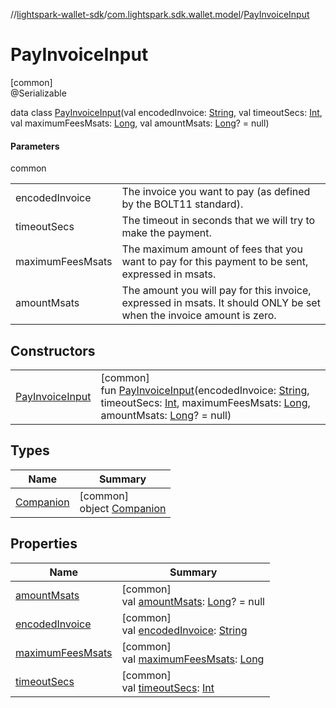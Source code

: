 //[lightspark-wallet-sdk](../../../index.md)/[com.lightspark.sdk.wallet.model](../index.md)/[PayInvoiceInput](index.md)

# PayInvoiceInput

[common]\
@Serializable

data class [PayInvoiceInput](index.md)(val encodedInvoice: [String](https://kotlinlang.org/api/latest/jvm/stdlib/kotlin/-string/index.html), val timeoutSecs: [Int](https://kotlinlang.org/api/latest/jvm/stdlib/kotlin/-int/index.html), val maximumFeesMsats: [Long](https://kotlinlang.org/api/latest/jvm/stdlib/kotlin/-long/index.html), val amountMsats: [Long](https://kotlinlang.org/api/latest/jvm/stdlib/kotlin/-long/index.html)? = null)

#### Parameters

common

| | |
|---|---|
| encodedInvoice | The invoice you want to pay (as defined by the BOLT11 standard). |
| timeoutSecs | The timeout in seconds that we will try to make the payment. |
| maximumFeesMsats | The maximum amount of fees that you want to pay for this payment to be sent, expressed in msats. |
| amountMsats | The amount you will pay for this invoice, expressed in msats. It should ONLY be set when the invoice amount is zero. |

## Constructors

| | |
|---|---|
| [PayInvoiceInput](-pay-invoice-input.md) | [common]<br>fun [PayInvoiceInput](-pay-invoice-input.md)(encodedInvoice: [String](https://kotlinlang.org/api/latest/jvm/stdlib/kotlin/-string/index.html), timeoutSecs: [Int](https://kotlinlang.org/api/latest/jvm/stdlib/kotlin/-int/index.html), maximumFeesMsats: [Long](https://kotlinlang.org/api/latest/jvm/stdlib/kotlin/-long/index.html), amountMsats: [Long](https://kotlinlang.org/api/latest/jvm/stdlib/kotlin/-long/index.html)? = null) |

## Types

| Name | Summary |
|---|---|
| [Companion](-companion/index.md) | [common]<br>object [Companion](-companion/index.md) |

## Properties

| Name | Summary |
|---|---|
| [amountMsats](amount-msats.md) | [common]<br>val [amountMsats](amount-msats.md): [Long](https://kotlinlang.org/api/latest/jvm/stdlib/kotlin/-long/index.html)? = null |
| [encodedInvoice](encoded-invoice.md) | [common]<br>val [encodedInvoice](encoded-invoice.md): [String](https://kotlinlang.org/api/latest/jvm/stdlib/kotlin/-string/index.html) |
| [maximumFeesMsats](maximum-fees-msats.md) | [common]<br>val [maximumFeesMsats](maximum-fees-msats.md): [Long](https://kotlinlang.org/api/latest/jvm/stdlib/kotlin/-long/index.html) |
| [timeoutSecs](timeout-secs.md) | [common]<br>val [timeoutSecs](timeout-secs.md): [Int](https://kotlinlang.org/api/latest/jvm/stdlib/kotlin/-int/index.html) |
